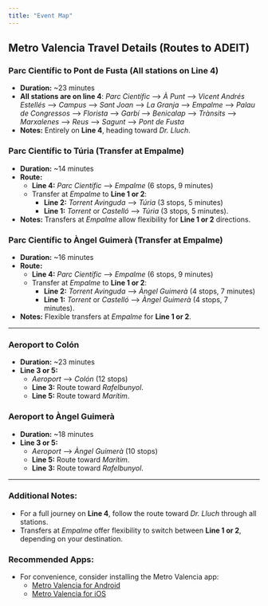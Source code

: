 ```yaml
---
title: "Event Map"
---
```



## Metro Valencia Travel Details (Routes to ADEIT)

### Parc Científic to Pont de Fusta (All stations on Line 4)
- **Duration:** ~23 minutes  
- **All stations are on line 4**: *Parc Científic* ⟶ *À Punt* ⟶ *Vicent Andrés Estellés* ⟶ *Campus* ⟶ *Sant Joan* ⟶ *La Granja* ⟶ *Empalme* ⟶ *Palau de Congressos* ⟶ *Florista* ⟶ *Garbí* ⟶ *Benicalap* ⟶ *Trànsits* ⟶ *Marxalenes* ⟶ *Reus* ⟶ *Sagunt* ⟶ *Pont de Fusta*  
- **Notes:** Entirely on **Line 4**, heading toward *Dr. Lluch*.

### Parc Científic to Túria (Transfer at Empalme)
- **Duration:** ~14 minutes  
- **Route:**  
  - **Line 4:** *Parc Científic* ⟶ *Empalme* (6 stops, 9 minutes)  
  - Transfer at *Empalme* to **Line 1 or 2**:  
    - **Line 2:** *Torrent Avinguda* ⟶ *Túria* (3 stops, 5 minutes)  
    - **Line 1:** *Torrent* or *Castelló* ⟶ *Túria* (3 stops, 5 minutes).  
- **Notes:** Transfers at *Empalme* allow flexibility for **Line 1 or 2** directions.

### Parc Científic to Àngel Guimerà (Transfer at Empalme)
- **Duration:** ~16 minutes  
- **Route:**  
  - **Line 4:** *Parc Científic* ⟶ *Empalme* (6 stops, 9 minutes)  
  - Transfer at *Empalme* to **Line 1 or 2**:  
    - **Line 2:** *Torrent Avinguda* ⟶ *Àngel Guimerà* (4 stops, 7 minutes)  
    - **Line 1:** *Torrent* or *Castelló* ⟶ *Àngel Guimerà* (4 stops, 7 minutes).  
- **Notes:** Flexible transfers at *Empalme* for **Line 1 or 2**.

---

### Aeroport to Colón
- **Duration:** ~23 minutes  
- **Line 3 or 5:**  
  - *Aeroport* ⟶ *Colón* (12 stops)  
  - **Line 3:** Route toward *Rafelbunyol*.  
  - **Line 5:** Route toward *Marítim*.  

### Aeroport to Àngel Guimerà
- **Duration:** ~18 minutes  
- **Line 3 or 5:**  
  - *Aeroport* ⟶ *Àngel Guimerà* (10 stops)  
  - **Line 5:** Route toward *Marítim*.  
  - **Line 3:** Route toward *Rafelbunyol*.  

---

### Additional Notes:
- For a full journey on **Line 4**, follow the route toward *Dr. Lluch* through all stations.  
- Transfers at *Empalme* offer flexibility to switch between **Line 1 or 2**, depending on your destination.


### Recommended Apps:
- For convenience, consider installing the Metro Valencia app:
  - [Metro Valencia for Android](https://play.google.com/store/apps/details?id=com.fgv.metrovalencia&hl=es_419)
  - [Metro Valencia for iOS](https://apps.apple.com/es/app/metrovalencia-oficial/id1321451717)